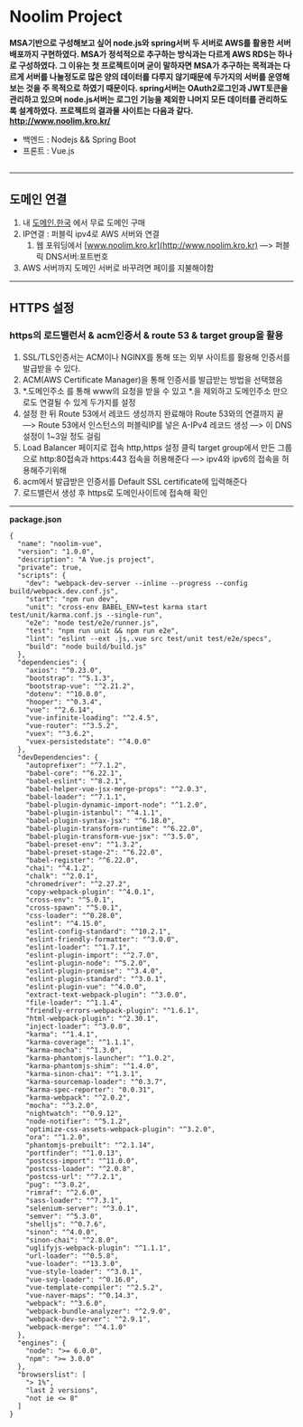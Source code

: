 # Noolim Project

**MSA기반으로 구성해보고 싶어 node.js와 spring서버 두 서버로 AWS를 활용한 서버 배포까지 구현하였다. MSA가 정석적으로 추구하는 방식과는 다르게 AWS RDS는 하나로 구성하였다. 그 이유는
첫 프로젝트이며 굳이 말하자면 MSA가 추구하는 목적과는 다르게 서버를 나눌정도로 많은 양의 데이터를 다루지 않기때문에 두가지의 서버를 운영해보는 것을 주 목적으로 하였기 때문이다.
spring서버는 OAuth2로그인과 JWT토큰을 관리하고 있으며 node.js서버는 로그인 기능을 제외한 나머지 모든 데이터를 관리하도록 설계하였다.**
**프로젝트의 결과물 사이트는 다음과 같다.**
**http://www.noolim.kro.kr/**

- 백엔드 : Nodejs && Spring Boot
- 프론트 : Vue.js

##

------------------------------------------------------------------------------------------------------------------------------------------------
## 도메인 연결

1. 내 [도메인.한국](http://도메인.한국) 에서 무료 도메인 구매
2. IP연결 : 퍼블릭 ipv4로 AWS 서버와 연결
    1. 웹 포워딩에서 [www.noolim.kro.kr](http://www.noolim.kro.kr) —> 퍼블릭 DNS서버:포트번호
3. AWS 서버까지 도메인 서버로 바꾸려면 페이를 지불해야함

---

## HTTPS 설정

### https의 로드밸런서 & acm인증서 & route 53 & target group을 활용

1. SSL/TLS인증서는 ACM이나 NGINX를 통해 또는 외부 사이트를 활용해 인증서를 발급받을 수 있다.
2. ACM(AWS Certificate Manager)을 통해 인증서를 발급받는 방법을 선택했음
3. *.도메인주소 를 통해 www의 요청을 받을 수 있고 *.을 제외하고 도메인주소 만으로도 연결될 수 있게 두가지를 설정
4. 설정 한 뒤 Route 53에서 레코드 생성까지 완료해야 Route 53와의 연결까지 끝 —> Route 53에서 인스턴스의 퍼블릭IP를 넣은 A-IPv4 레코드 생성 —> 이 DNS설정이 1~3일 정도 걸림
5. Load Balancer 페이지로 접속 http,https 설정 클릭 target group에서 만든 그룹으로 http:80접속과 https:443 접속을 허용해준다 —> ipv4와 ipv6의 접속을 허용해주기위해
6. acm에서 발급받은 인증서를 Default SSL certificate에 입력해준다 
7. 로드밸런서 생성 후 https로 도메인사이트에 접속해 확인

------------------------------------------------------------------------------------------------------------------------------------------------

**package.json**
```
{
  "name": "noolim-vue",
  "version": "1.0.0",
  "description": "A Vue.js project",
  "private": true,
  "scripts": {
    "dev": "webpack-dev-server --inline --progress --config build/webpack.dev.conf.js",
    "start": "npm run dev",
    "unit": "cross-env BABEL_ENV=test karma start test/unit/karma.conf.js --single-run",
    "e2e": "node test/e2e/runner.js",
    "test": "npm run unit && npm run e2e",
    "lint": "eslint --ext .js,.vue src test/unit test/e2e/specs",
    "build": "node build/build.js"
  },
  "dependencies": {
    "axios": "^0.23.0",
    "bootstrap": "^5.1.3",
    "bootstrap-vue": "^2.21.2",
    "dotenv": "^10.0.0",
    "hooper": "^0.3.4",
    "vue": "^2.6.14",
    "vue-infinite-loading": "^2.4.5",
    "vue-router": "^3.5.2",
    "vuex": "^3.6.2",
    "vuex-persistedstate": "^4.0.0"
  },
  "devDependencies": {
    "autoprefixer": "^7.1.2",
    "babel-core": "^6.22.1",
    "babel-eslint": "^8.2.1",
    "babel-helper-vue-jsx-merge-props": "^2.0.3",
    "babel-loader": "^7.1.1",
    "babel-plugin-dynamic-import-node": "^1.2.0",
    "babel-plugin-istanbul": "^4.1.1",
    "babel-plugin-syntax-jsx": "^6.18.0",
    "babel-plugin-transform-runtime": "^6.22.0",
    "babel-plugin-transform-vue-jsx": "^3.5.0",
    "babel-preset-env": "^1.3.2",
    "babel-preset-stage-2": "^6.22.0",
    "babel-register": "^6.22.0",
    "chai": "^4.1.2",
    "chalk": "^2.0.1",
    "chromedriver": "^2.27.2",
    "copy-webpack-plugin": "^4.0.1",
    "cross-env": "^5.0.1",
    "cross-spawn": "^5.0.1",
    "css-loader": "^0.28.0",
    "eslint": "^4.15.0",
    "eslint-config-standard": "^10.2.1",
    "eslint-friendly-formatter": "^3.0.0",
    "eslint-loader": "^1.7.1",
    "eslint-plugin-import": "^2.7.0",
    "eslint-plugin-node": "^5.2.0",
    "eslint-plugin-promise": "^3.4.0",
    "eslint-plugin-standard": "^3.0.1",
    "eslint-plugin-vue": "^4.0.0",
    "extract-text-webpack-plugin": "^3.0.0",
    "file-loader": "^1.1.4",
    "friendly-errors-webpack-plugin": "^1.6.1",
    "html-webpack-plugin": "^2.30.1",
    "inject-loader": "^3.0.0",
    "karma": "^1.4.1",
    "karma-coverage": "^1.1.1",
    "karma-mocha": "^1.3.0",
    "karma-phantomjs-launcher": "^1.0.2",
    "karma-phantomjs-shim": "^1.4.0",
    "karma-sinon-chai": "^1.3.1",
    "karma-sourcemap-loader": "^0.3.7",
    "karma-spec-reporter": "0.0.31",
    "karma-webpack": "^2.0.2",
    "mocha": "^3.2.0",
    "nightwatch": "^0.9.12",
    "node-notifier": "^5.1.2",
    "optimize-css-assets-webpack-plugin": "^3.2.0",
    "ora": "^1.2.0",
    "phantomjs-prebuilt": "^2.1.14",
    "portfinder": "^1.0.13",
    "postcss-import": "^11.0.0",
    "postcss-loader": "^2.0.8",
    "postcss-url": "^7.2.1",
    "pug": "^3.0.2",
    "rimraf": "^2.6.0",
    "sass-loader": "^7.3.1",
    "selenium-server": "^3.0.1",
    "semver": "^5.3.0",
    "shelljs": "^0.7.6",
    "sinon": "^4.0.0",
    "sinon-chai": "^2.8.0",
    "uglifyjs-webpack-plugin": "^1.1.1",
    "url-loader": "^0.5.8",
    "vue-loader": "^13.3.0",
    "vue-style-loader": "^3.0.1",
    "vue-svg-loader": "^0.16.0",
    "vue-template-compiler": "^2.5.2",
    "vue-naver-maps": "^0.14.3",
    "webpack": "^3.6.0",
    "webpack-bundle-analyzer": "^2.9.0",
    "webpack-dev-server": "^2.9.1",
    "webpack-merge": "^4.1.0"
  },
  "engines": {
    "node": ">= 6.0.0",
    "npm": ">= 3.0.0"
  },
  "browserslist": [
    "> 1%",
    "last 2 versions",
    "not ie <= 8"
  ]
}
```
